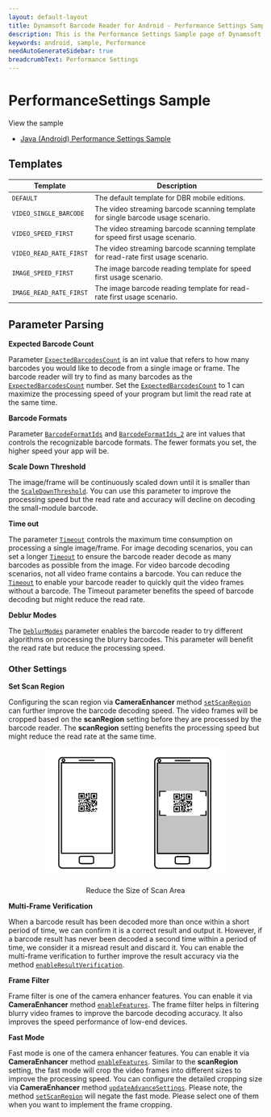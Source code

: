 ```yaml
---
layout: default-layout
title: Dynamsoft Barcode Reader for Android - Performance Settings Sample
description: This is the Performance Settings Sample page of Dynamsoft Barcode Reader for Android SDK.
keywords: android, sample, Performance
needAutoGenerateSidebar: true
breadcrumbText: Performance Settings
---
```


# PerformanceSettings Sample

View the sample

- <a href="https://github.com/Dynamsoft/barcode-reader-mobile-samples/tree/main/android/PerformanceSettings" target="_blank">Java (Android) Performance Settings Sample</a>

## Templates

| Template | Description |
| -------- | ----------- |
| `DEFAULT` | The default template for DBR mobile editions. |
| `VIDEO_SINGLE_BARCODE` | The video streaming barcode scanning template for single barcode usage scenario. |
| `VIDEO_SPEED_FIRST` | The video streaming barcode scanning template for speed first usage scenario. |
| `VIDEO_READ_RATE_FIRST` | The video streaming barcode scanning template for read-rate first usage scenario. |
| `IMAGE_SPEED_FIRST` | The image barcode reading template for speed first usage scenario. |
| `IMAGE_READ_RATE_FIRST` | The image barcode reading template for read-rate first usage scenario. |

## Parameter Parsing

**Expected Barcode Count**

Parameter [`ExpectedBarcodesCount`]({{site.parameters_reference}}expected-barcodes-count.html) is an int value that refers to how many barcodes you would like to decode from a single image or frame. The barcode reader will try to find as many barcodes as the [`ExpectedBarcodesCount`]({{site.parameters_reference}}expected-barcodes-count.html) number. Set the [`ExpectedBarcodesCount`]({{site.parameters_reference}}expected-barcodes-count.html) to 1 can maximize the processing speed of your program but limit the read rate at the same time.

**Barcode Formats**

Parameter [`BarcodeFormatIds`]({{site.parameters_reference}}barcode-format-ids.html) and [`BarcodeFormatIds_2`]({{site.parameters_reference}}barcode-format-ids-2.html) are int values that controls the recognizable barcode formats. The fewer formats you set, the higher speed your app will be.

**Scale Down Threshold**

The image/frame will be continuously scaled down until it is smaller than the [`ScaleDownThreshold`]({{site.parameters_reference}}scale-down-threshold.html). You can use this parameter to improve the processing speed but the read rate and accuracy will decline on decoding the small-module barcode.

**Time out**

The parameter [`Timeout`]({{site.parameters_reference}}time-out.html) controls the maximum time consumption on processing a single image/frame. For image decoding scenarios, you can set a longer [`Timeout`]({{site.parameters_reference}}time-out.html) to ensure the barcode reader decode as many barcodes as possible from the image. For video barcode decoding scenarios, not all video frame contains a barcode. You can reduce the [`Timeout`]({{site.parameters_reference}}time-out.html) to enable your barcode reader to quickly quit the video frames without a barcode. The Timeout parameter benefits the speed of barcode decoding but might reduce the read rate.

**Deblur Modes**

The [`DeblurModes`]({{site.parameters_reference}}deblur-modes.html) parameter enables the barcode reader to try different algorithms on processing the blurry barcodes. This parameter will benefit the read rate but reduce the processing speed.

### Other Settings

**Set Scan Region**

Configuring the scan region via **CameraEnhancer** method <a href="https://www.dynamsoft.com/camera-enhancer/docs/programming/android/primary-api/camera-enhancer.html?ver=latest#setscanregion" target="_blank">`setScanRegion`</a> can further improve the barcode decoding speed. The video frames will be cropped based on the **scanRegion** setting before they are processed by the barcode reader. The **scanRegion** setting benefits the processing speed but might reduce the read rate at the same time.

<div align="center">
    <p><img src="assets/region-definition.png" width="70%" alt="region-def"></p>
    <p>Reduce the Size of Scan Area</p>
</div>

**Multi-Frame Verification**

When a barcode result has been decoded more than once within a short period of time, we can confirm it is a correct result and output it. However, if a barcode result has never been decoded a second time within a period of time, we consider it a misread result and discard it. You can enable the multi-frame verification to further improve the result accuracy via the method [`enableResultVerification`]({{site.android_api}}primary-result.html#enableresultverification).

**Frame Filter**

Frame filter is one of the camera enhancer features. You can enable it via **CameraEnhancer** method <a href="https://www.dynamsoft.com/camera-enhancer/docs/programming/android/primary-api/camera-enhancer.html?ver=latest#enablefeatures" target="_blank">`enableFeatures`</a>. The frame filter helps in filtering blurry video frames to improve the barcode decoding accuracy. It also improves the speed performance of low-end devices.

**Fast Mode**

Fast mode is one of the camera enhancer features. You can enable it via **CameraEnhancer** method <a href="https://www.dynamsoft.com/camera-enhancer/docs/programming/android/primary-api/camera-enhancer.html?ver=latest#enablefeatures" target="_blank">`enableFeatures`</a>. Similar to the **scanRegion** setting, the fast mode will crop the video frames into different sizes to improve the processing speed. You can configure the detailed cropping size via **CameraEnhancer** method <a href="https://www.dynamsoft.com/camera-enhancer/docs/programming/android/primary-api/camera-enhancer.html?ver=latest#updateadvancedsettingsfromfile" target="_blank">`updateAdvanceSettings`</a>. Please note, the method <a href="https://www.dynamsoft.com/camera-enhancer/docs/programming/android/primary-api/camera-enhancer.html?ver=latest#setscanregion" target="_blank">`setScanRegion`</a> will negate the fast mode. Please select one of them when you want to implement the frame cropping.
